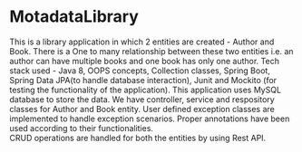# MotadataLibrary

This is a library application in which 2 entities are created - Author and Book. There is a One to many relationship between these two entities i.e. an author can have multiple books and one book has only one author.
Tech stack used - Java 8, OOPS concepts, Collection classes, Spring Boot, Spring Data JPA(to handle database interaction), Junit and Mockito (for testing the functionality of the application). This application uses MySQL database to store the data.
We have controller, service and respository classes for Author and Book entity. User defined exception classes are implemented to handle exception scenarios. Proper annotations have been used according to their functionalities.  
CRUD operations are handled for both the entities by using Rest API. 
